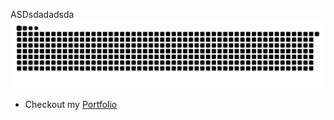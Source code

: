 ASDsdadadsda[![Snake animation](https://raw.githubusercontent.com/ardszsantos/ardszsantos/output/snake.svg)](https://github.com/ardszsantos/ardszsantos)



- Checkout my [Portfolio](https://portifolio-senai.vercel.app/)
